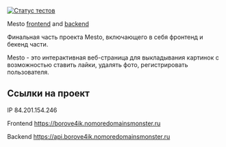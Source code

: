 [![Статус тестов](../../actions/workflows/tests.yml/badge.svg)](../../actions/workflows/tests.yml)

Mesto [frontend](https://github.com/borove4ik/react-mesto-auth) and [backend](https://github.com/borove4ik/express-mesto-gha)

Финальная часть проекта Mesto, включающего в себя фронтенд и бекенд части.

Mesto - это интерактивная веб-страница для выкладывания картинок с возможностью ставить лайки, удалять фото, регистрировать пользователя.

## Ссылки на проект

IP 84.201.154.246

Frontend https://borove4ik.nomoredomainsmonster.ru

Backend https://api.borove4ik.nomoredomainsmonster.ru
